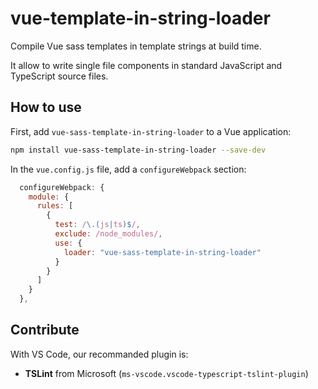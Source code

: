 # vue-template-in-string-loader

Compile Vue sass templates in template strings at build time.

It allow to write single file components in standard JavaScript and TypeScript source files.

## How to use

First, add `vue-sass-template-in-string-loader` to a Vue application:

```sh
npm install vue-sass-template-in-string-loader --save-dev
```

In the `vue.config.js` file, add a `configureWebpack` section:

```js
  configureWebpack: {
    module: {
      rules: [
        {
          test: /\.(js|ts)$/,
          exclude: /node_modules/,
          use: {
            loader: "vue-sass-template-in-string-loader"
          }
        }
      ]
    }
  },
```

## Contribute

With VS Code, our recommanded plugin is:

* **TSLint** from Microsoft (`ms-vscode.vscode-typescript-tslint-plugin`)
